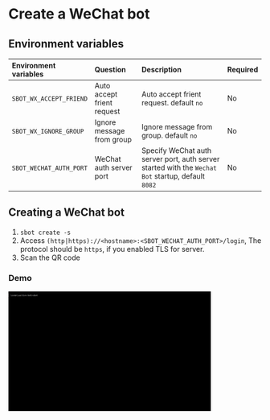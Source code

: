 # Create a WeChat bot

## Environment variables

| Environment variables        |  Question   |  Description  |  Required |
| :--------   | :-----   | :---- |  :---- |
| `SBOT_WX_ACCEPT_FRIEND`        |    Auto accept frient request   |    Auto accept frient request. default `no`  | No |
| `SBOT_WX_IGNORE_GROUP`        |   Ignore message from group    |   Ignore message from group. default `no`  | No |
| `SBOT_WECHAT_AUTH_PORT`        |    WeChat auth server port   |   Specify WeChat auth server port, auth server started with the `Wechat Bot` startup, default `8082` | No |

## Creating a WeChat bot

1. `sbot create -s`
2. Access `(http|https)://<hostname>:<SBOT_WECHAT_AUTH_PORT>/login`, The protocol should be `https`, if you enabled TLS for server.
3. Scan the QR code

### Demo

<img src="img/wechat_demo.gif" width="80%" height="">
